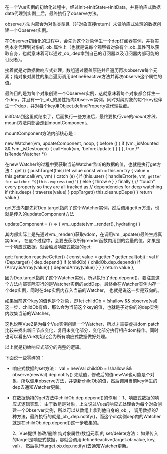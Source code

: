 在一个Vue实例的初始化过程中，经过init->initState->initData，并将响应式数据data代理到实例上后，最终执行了observe方法。

observe方法内部会为对象类型且（非对象直接return）未做响应式处理的数据创建一个Observer实例。

在Observer初始化的过程中，会先为这个对象伴生一个dep订阅器实例，并将实例本身代理到对象的_ob_属性上（也就是说每个观察者对象有个_ob_属性可以获取自身，也就意味着可以通过_ob_.dep拿到自己的订阅器以及订阅器内部可能的订阅者）。

接着就是对数据做响应式处理，数组通过覆盖原链并且遍历再次observe每个元素；纯对象对属性的集合遍历调用defineReactive方法并再次observe这个属性的值。

最终目的是为每个对象创建一个Observer实例，这就意味着每个对象都会伴生一个dep，并且有一个_ob_的属性指向Observer实例，同时对纯对象的每个key也伴生一个dep，并对每个key用Object.defineProperty做代理拦截。

initData到这里就结束了，后面执行一些方法后，最终要执行vue的$mount方法，$mount方法内部会走到mountComponent。

mountComponent方法内部核心是：

new Watcher(vm, updateComponent, noop, {
  before () {
    if (vm._isMounted && !vm._isDestroyed) {
      callHook(vm, 'beforeUpdate')
    }
  }
}, true /* isRenderWatcher */)

在new Watcher的过程中要获取当前Watcher监听的数据的值，也就是执行get方法：
get () {
  pushTarget(this)
  let value
  const vm = this.vm
  try {
    value = this.getter.call(vm, vm)
  } catch (e) {
    if (this.user) {
      handleError(e, vm, `getter for watcher "${this.expression}"`)
    } else {
      throw e
    }
  } finally {
    // "touch" every property so they are all tracked as
    // dependencies for deep watching
    if (this.deep) {
      traverse(value)
    }
    popTarget()
    this.cleanupDeps()
  }
  return value
}

get方法内部先将Dep.target指向了这个Watcher实例，然后调用getter方法，也就是传入的updateComponent方法

updateComponent = () => {
  vm._update(vm._render(), hydrating)
}

其内部实际上是先通过vm._render()获取vdom，在调用vm._update()最终生成真实dom。
在这个过程中，会要去获取所有render函数内用到的变量的值，如果是一个响应式数据，就会触发响应式数据的get:

get: function reactiveGetter() {
  const value = getter ? getter.call(obj) : val
  if (Dep.target) {
    dep.depend()
    if (childOb) {
      childOb.dep.depend()
      if (Array.isArray(value)) {
        dependArray(value)
      }
    }
  }
  return value
},

因为Dep.target指向了这个Watcher实例，所以执行了dep.depend()，要注意这个方法内部实际实行的是Watcher实例的addDep，最终会在Watcher实例内存一个dep实例，同时在dep实例内存入当前的Watcher，
也就是说这一步是双向的。

如果当前这个key的值也是个对象，即
let childOb = !shallow && observe(val) 
这一步，childOb有值，那么会为当前这个key的值，也就是子对象的的dep实例内收集当前的Watcher。

这也说明Vue2是为每个Vue实例创建一个Watcher，所以才需要虚拟dom patch比较来找出新旧节点变化，复用未变化部分，变化部分执行相应dom操作。同时也可以看出Vue初始化会为所有响应式数据做好处理。

以上就是初始响应式部分的完整的逻辑。


下面说一些零碎的：

- 响应式数据的set方法：
  val = newVal
  childOb = !shallow && observe(newVal)
  dep.notify()
  先赋值，修改后的值newVal也可能是个对象，所以调用observe方法，并更新childOb的值，然后调用当前key伴生的dep去通知Watcher更新。

- 在数据劫持的get方法中childOb.dep.depend()的作用：
  1、响应式数据的响应式逻辑实现：
    由于数组是对象，上文说过Vue的响应式处理会为每个对象创建一个Observer实例，所以可以从数组上拿到他自身的_ob_，
    调用数据的7种方法，最终执行的就是_ob_.dep.notify()，而这个ob实例dep内的Watcher就是在childOb.dep.depend()这一步收集的。

  2、Vue提供 修改/删除 纯对象属性/数组元素 的 set/delete方法：
    如果传入的target是响应式数据，那就会调用defineReactive(target._ob_.value, key, val)，
    然后执行target._ob_.dep.notify()去通知Watcher更新。



